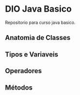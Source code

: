 # DIO Java Basico

Repositorio para curso java basico.

## Anatomia de Classes

## Tipos e Variaveis

## Operadores

## Métodos